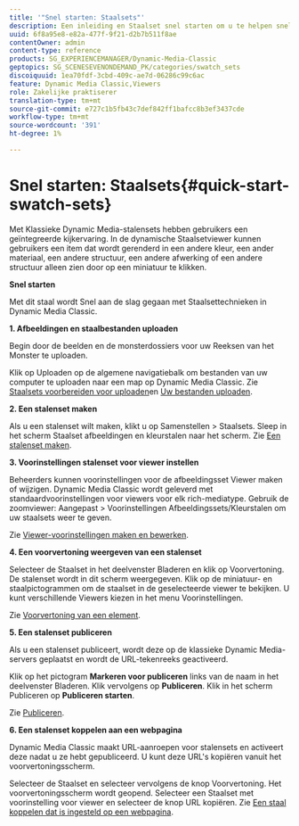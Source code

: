 ```yaml
---
title: '"Snel starten: Staalsets"'
description: Een inleiding en Staalset snel starten om u te helpen snel aan de slag te gaan.
uuid: 6f8a95e8-e82a-477f-9f21-d2b7b511f8ae
contentOwner: admin
content-type: reference
products: SG_EXPERIENCEMANAGER/Dynamic-Media-Classic
geptopics: SG_SCENESEVENONDEMAND_PK/categories/swatch_sets
discoiquuid: 1ea70fdf-3cbd-409c-ae7d-06286c99c6ac
feature: Dynamic Media Classic,Viewers
role: Zakelijke praktiserer
translation-type: tm+mt
source-git-commit: e727c1b5fb43c7def842ff1bafcc8b3ef3437cde
workflow-type: tm+mt
source-wordcount: '391'
ht-degree: 1%

---
```



# Snel starten: Staalsets{#quick-start-swatch-sets}

Met Klassieke Dynamic Media-stalensets hebben gebruikers een geïntegreerde kijkervaring. In de dynamische Staalsetviewer kunnen gebruikers een item dat wordt gerenderd in een andere kleur, een ander materiaal, een andere structuur, een andere afwerking of een andere structuur alleen zien door op een miniatuur te klikken.

**Snel starten**

Met dit staal wordt Snel aan de slag gegaan met Staalsettechnieken in Dynamic Media Classic.

**1. Afbeeldingen en staalbestanden uploaden**

Begin door de beelden en de monsterdossiers voor uw Reeksen van het Monster te uploaden.

Klik op Uploaden op de algemene navigatiebalk om bestanden van uw computer te uploaden naar een map op Dynamic Media Classic. Zie [Staalsets voorbereiden voor uploaden](preparing-swatch-set-assets-upload.md#preparing-swatch-set-assets-for-upload)en [Uw bestanden uploaden](uploading-files.md#uploading-your-files).

**2. Een stalenset maken**

Als u een stalenset wilt maken, klikt u op Samenstellen > Staalsets. Sleep in het scherm Staalset afbeeldingen en kleurstalen naar het scherm. Zie [Een stalenset maken](creating-swatch-set.md#creating-a-swatch-set).

**3. Voorinstellingen stalenset voor viewer instellen**

Beheerders kunnen voorinstellingen voor de afbeeldingsset Viewer maken of wijzigen. Dynamic Media Classic wordt geleverd met standaardvoorinstellingen voor viewers voor elk rich-mediatype. Gebruik de zoomviewer: Aangepast > Voorinstellingen Afbeeldingssets/Kleurstalen om uw staalsets weer te geven.

Zie [Viewer-voorinstellingen maken en bewerken](application-setup.md#adding-and-editing-viewer-presets).

**4. Een voorvertoning weergeven van een stalenset**

Selecteer de Staalset in het deelvenster Bladeren en klik op Voorvertoning. De stalenset wordt in dit scherm weergegeven. Klik op de miniatuur- en staalpictogrammen om de staalset in de geselecteerde viewer te bekijken. U kunt verschillende Viewers kiezen in het menu Voorinstellingen.

Zie [Voorvertoning van een element](previewing-asset.md#previewing-an-asset).

**5. Een stalenset publiceren**

Als u een stalenset publiceert, wordt deze op de klassieke Dynamic Media-servers geplaatst en wordt de URL-tekenreeks geactiveerd.

Klik op het pictogram **Markeren voor publiceren** links van de naam in het deelvenster Bladeren. Klik vervolgens op **Publiceren**. Klik in het scherm Publiceren op **Publiceren starten**.

Zie [Publiceren](publishing-files.md#publishing-files).

**6. Een stalenset koppelen aan een webpagina**

Dynamic Media Classic maakt URL-aanroepen voor stalensets en activeert deze nadat u ze hebt gepubliceerd. U kunt deze URL&#39;s kopiëren vanuit het voorvertoningsscherm.

Selecteer de Staalset en selecteer vervolgens de knop Voorvertoning. Het voorvertoningsscherm wordt geopend. Selecteer een Staalset met voorinstelling voor viewer en selecteer de knop URL kopiëren. Zie [Een staal koppelen dat is ingesteld op een webpagina](linking-swatch-set-web-page.md#linking-a-swatch-set-to-a-web-page).

